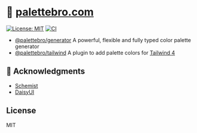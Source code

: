 # 🌈 [palettebro.com](https://palettebro.com)

[![License: MIT][license-image]][license-url]
[![CI][ci-image]][ci-url]

- [@palettebro/generator](packages/generator/README.md) A powerful, flexible and fully typed color palette generator
- [@palettebro/tailwind](packages/tailwind/README.md) A plugin to add palette colors for [Tailwind 4](https://tailwindcss.com/)

## 💚 Acknowledgments 

- [Schemist](https://github.com/felixgirault/schemist)
- [DaisyUI](https://daisyui.com/)

## License

MIT

[license-image]: https://img.shields.io/badge/License-MIT-brightgreen.svg?style=flat-square
[license-url]: https://opensource.org/licenses/MIT
[ci-image]: https://img.shields.io/github/actions/workflow/status/matteolc/-palettebro/ci.yml?branch=main&logo=github&style=flat-square
[ci-url]: https://github.com/matteolc/-palettebro/actions/workflows/ci.yml
